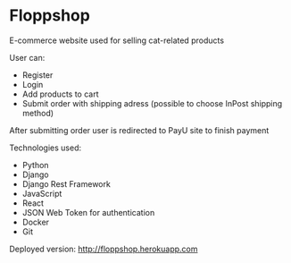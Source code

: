 <h1>Floppshop</h1>

E-commerce website used for selling cat-related products

User can:
<ul>
<li>Register</li>
<li>Login</li>
<li>Add products to cart</li>
<li>Submit order with shipping adress (possible to choose InPost shipping method)</li>
</ul>

After submitting order user is redirected to PayU site to finish payment

Technologies used:
<ul>
  <li>Python</li>
  <li>Django</li>
  <li>Django Rest Framework</li>
  <li>JavaScript</li>
  <li>React</li>
  <li>JSON Web Token for authentication</li>
  <li>Docker</li>
  <li>Git</li>
</ul>

Deployed version: http://floppshop.herokuapp.com
